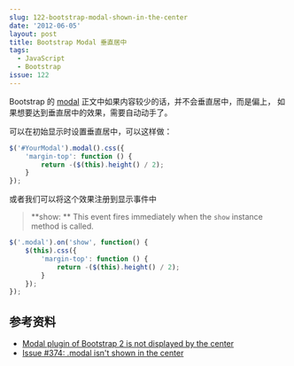 ```yaml
---
slug: 122-bootstrap-modal-shown-in-the-center
date: '2012-06-05'
layout: post
title: Bootstrap Modal 垂直居中
tags:
  - JavaScript
  - Bootstrap
issue: 122
---
```


Bootstrap 的 [modal][modal] 正文中如果内容较少的话，并不会垂直居中，而是偏上，
如果想要达到垂直居中的效果，需要自动动手了。

可以在初始显示时设置垂直居中，可以这样做：

```js
$('#YourModal').modal().css({
    'margin-top': function () {
        return -($(this).height() / 2);
    }
});
```

或者我们可以将这个效果注册到显示事件中

> **show: ** This event fires immediately when the ``show`` instance method is called.

```js
$('.modal').on('show', function() {
    $(this).css({
        'margin-top': function () {
            return -($(this).height() / 2);
        }
    });
});
```

## 参考资料

 * [Modal plugin of Bootstrap 2 is not displayed by the center](http://stackoverflow.com/a/10674087)
 * [Issue #374: .modal isn't shown in the center](https://github.com/twitter/bootstrap/issues/374#issuecomment-5170705)

[modal]: http://twitter.github.com/bootstrap/javascript.html#modals "Bootstrap Modal"
